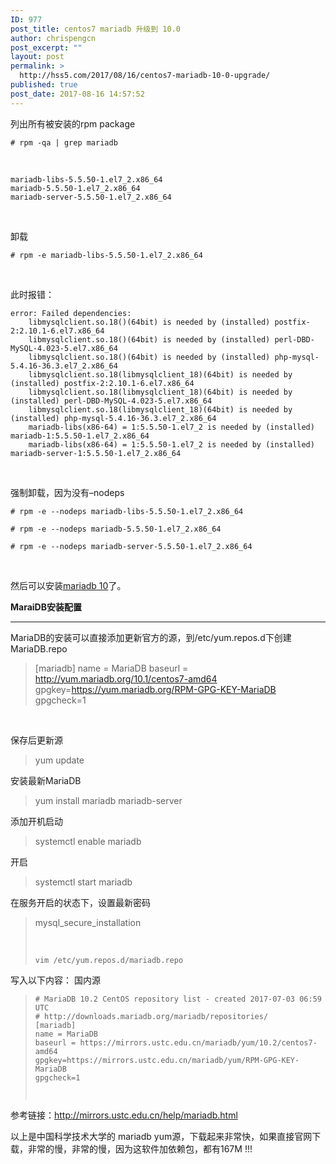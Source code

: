 ```yaml
---
ID: 977
post_title: centos7 mariadb 升级到 10.0
author: chrispengcn
post_excerpt: ""
layout: post
permalink: >
  http://hss5.com/2017/08/16/centos7-mariadb-10-0-upgrade/
published: true
post_date: 2017-08-16 14:57:52
---
```

列出所有被安装的rpm package
<pre class="prettyprint"><code class="hljs vala has-numbering"><span class="hljs-preprocessor"># rpm -qa | grep mariadb</span></code></pre>
&nbsp;
<pre class="prettyprint"><code class="hljs avrasm has-numbering">mariadb-libs-<span class="hljs-number">5.5</span><span class="hljs-number">.50</span>-<span class="hljs-number">1.</span>el7_2<span class="hljs-preprocessor">.x</span>86_64
mariadb-<span class="hljs-number">5.5</span><span class="hljs-number">.50</span>-<span class="hljs-number">1.</span>el7_2<span class="hljs-preprocessor">.x</span>86_64
mariadb-server-<span class="hljs-number">5.5</span><span class="hljs-number">.50</span>-<span class="hljs-number">1.</span>el7_2<span class="hljs-preprocessor">.x</span>86_64</code></pre>
&nbsp;

卸载
<pre class="prettyprint"><code class="hljs vala has-numbering"><span class="hljs-preprocessor"># rpm -e mariadb-libs-5.5.50-1.el7_2.x86_64</span></code></pre>
&nbsp;

此时报错：
<pre class="prettyprint"><code class="hljs vbnet has-numbering"><span class="hljs-keyword">error</span>: Failed dependencies:
    libmysqlclient.so<span class="hljs-number">.18</span>()(<span class="hljs-number">64</span>bit) <span class="hljs-keyword">is</span> needed <span class="hljs-keyword">by</span> (installed) postfix-<span class="hljs-number">2</span>:<span class="hljs-number">2.10</span><span class="hljs-number">.1</span>-<span class="hljs-number">6.</span>el7.x86_64
    libmysqlclient.so<span class="hljs-number">.18</span>()(<span class="hljs-number">64</span>bit) <span class="hljs-keyword">is</span> needed <span class="hljs-keyword">by</span> (installed) perl-DBD-MySQL-<span class="hljs-number">4.023</span>-<span class="hljs-number">5.</span>el7.x86_64
    libmysqlclient.so<span class="hljs-number">.18</span>()(<span class="hljs-number">64</span>bit) <span class="hljs-keyword">is</span> needed <span class="hljs-keyword">by</span> (installed) php-mysql-<span class="hljs-number">5.4</span><span class="hljs-number">.16</span>-<span class="hljs-number">36.3</span>.el7_2.x86_64
    libmysqlclient.so<span class="hljs-number">.18</span>(libmysqlclient_18)(<span class="hljs-number">64</span>bit) <span class="hljs-keyword">is</span> needed <span class="hljs-keyword">by</span> (installed) postfix-<span class="hljs-number">2</span>:<span class="hljs-number">2.10</span><span class="hljs-number">.1</span>-<span class="hljs-number">6.</span>el7.x86_64
    libmysqlclient.so<span class="hljs-number">.18</span>(libmysqlclient_18)(<span class="hljs-number">64</span>bit) <span class="hljs-keyword">is</span> needed <span class="hljs-keyword">by</span> (installed) perl-DBD-MySQL-<span class="hljs-number">4.023</span>-<span class="hljs-number">5.</span>el7.x86_64
    libmysqlclient.so<span class="hljs-number">.18</span>(libmysqlclient_18)(<span class="hljs-number">64</span>bit) <span class="hljs-keyword">is</span> needed <span class="hljs-keyword">by</span> (installed) php-mysql-<span class="hljs-number">5.4</span><span class="hljs-number">.16</span>-<span class="hljs-number">36.3</span>.el7_2.x86_64
    mariadb-libs(x86-<span class="hljs-number">64</span>) = <span class="hljs-number">1</span>:<span class="hljs-number">5.5</span><span class="hljs-number">.50</span>-<span class="hljs-number">1.</span>el7_2 <span class="hljs-keyword">is</span> needed <span class="hljs-keyword">by</span> (installed) mariadb-<span class="hljs-number">1</span>:<span class="hljs-number">5.5</span><span class="hljs-number">.50</span>-<span class="hljs-number">1.</span>el7_2.x86_64
    mariadb-libs(x86-<span class="hljs-number">64</span>) = <span class="hljs-number">1</span>:<span class="hljs-number">5.5</span><span class="hljs-number">.50</span>-<span class="hljs-number">1.</span>el7_2 <span class="hljs-keyword">is</span> needed <span class="hljs-keyword">by</span> (installed) mariadb-server-<span class="hljs-number">1</span>:<span class="hljs-number">5.5</span><span class="hljs-number">.50</span>-<span class="hljs-number">1.</span>el7_2.x86_64</code></pre>
&nbsp;

强制卸载，因为没有–nodeps
<pre class="prettyprint"><code class="hljs vala has-numbering"><span class="hljs-preprocessor"># rpm -e --nodeps mariadb-libs-5.5.50-1.el7_2.x86_64</span>

<span class="hljs-preprocessor"># rpm -e --nodeps mariadb-5.5.50-1.el7_2.x86_64</span>

<span class="hljs-preprocessor"># rpm -e --nodeps mariadb-server-5.5.50-1.el7_2.x86_64 </span></code></pre>
&nbsp;

然后可以安装<a class="replace_word" title="MySQL知识库" href="http://lib.csdn.net/base/mysql" target="_blank" rel="noopener noreferrer">mariadb 10</a>了。

<strong>MaraiDB安装配置</strong>

<hr />

MariaDB的安装可以直接添加更新官方的源，到/etc/yum.repos.d下创建MariaDB.repo
<blockquote>[mariadb]
name = MariaDB
baseurl = <a href="http://yum.mariadb.org/10.1/centos7-amd64" target="_blank" rel="nofollow noopener noreferrer">http://yum.mariadb.org/10.1/centos7-amd64</a>
gpgkey=<a href="https://yum.mariadb.org/RPM-GPG-KEY-MariaDB" target="_blank" rel="nofollow noopener noreferrer">https://yum.mariadb.org/RPM-GPG-KEY-MariaDB</a>
gpgcheck=1</blockquote>
&nbsp;

保存后更新源
<blockquote>yum update</blockquote>
安装最新MariaDB
<blockquote>yum install mariadb mariadb-server</blockquote>
添加开机启动
<blockquote>systemctl enable mariadb</blockquote>
开启
<blockquote>systemctl start mariadb</blockquote>
在服务开启的状态下，设置最新密码
<blockquote>mysql_secure_installation

&nbsp;
<pre class="prettyprint"><code class="hljs avrasm has-numbering">vim /etc/yum<span class="hljs-preprocessor">.repos</span><span class="hljs-preprocessor">.d</span>/mariadb<span class="hljs-preprocessor">.repo</span></code></pre>
</blockquote>
写入以下内容：
国内源
<blockquote>
<pre class="prettyprint"><code class="hljs avrasm has-numbering"><span class="hljs-preprocessor"># MariaDB 10.2 CentOS repository list - created 2017-07-03 06:59 UTC</span>
<span class="hljs-preprocessor"># http://downloads.mariadb.org/mariadb/repositories/</span>
[mariadb]
name = MariaDB
baseurl = https://mirrors<span class="hljs-preprocessor">.ustc</span><span class="hljs-preprocessor">.edu</span><span class="hljs-preprocessor">.cn</span>/mariadb/yum/<span class="hljs-number">10.2</span>/centos7-amd64
gpgkey=https://mirrors<span class="hljs-preprocessor">.ustc</span><span class="hljs-preprocessor">.edu</span><span class="hljs-preprocessor">.cn</span>/mariadb/yum/RPM-GPG-KEY-MariaDB
gpgcheck=<span class="hljs-number">1</span>


</code></pre>
</blockquote>
参考链接：<a href="http://mirrors.ustc.edu.cn/help/mariadb.html" target="_blank" rel="noopener noreferrer">http://mirrors.ustc.edu.cn/help/mariadb.html</a>

以上是中国科学技术大学的 mariadb yum源，下载起来非常快，如果直接官网下载，非常的慢，非常的慢，因为这软件加依赖包，都有167M !!!